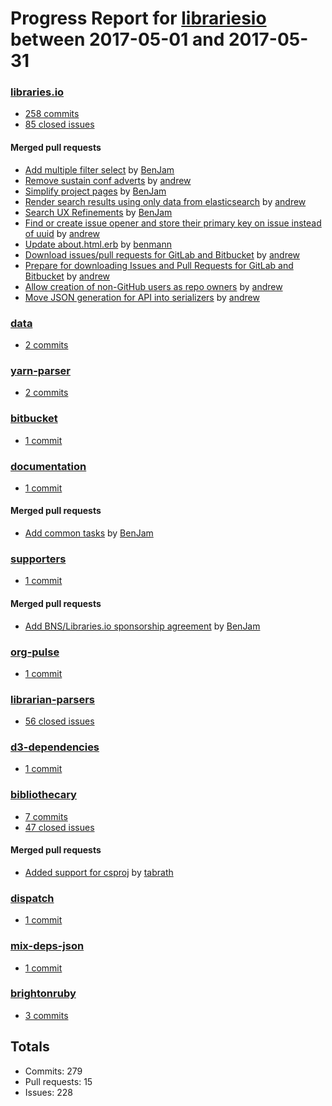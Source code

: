 # Progress Report for [librariesio](https://github.com/librariesio) between 2017-05-01 and 2017-05-31

### [libraries.io](https://github.com/librariesio/libraries.io)
-  [258 commits](https://github.com/librariesio/libraries.io/compare/master@%7B1493593200%7D...master@%7B1496271599%7D)
-  [85 closed issues](https://github.com/librariesio/libraries.io/issues?utf8=%E2%9C%93&q=is%3Aissue%20closed%3A2017-05-01..2017-05-31)

#### Merged pull requests
- [Add multiple filter select](https://github.com/librariesio/libraries.io/pull/1474) by [BenJam](https://github.com/BenJam)
- [Remove sustain conf adverts](https://github.com/librariesio/libraries.io/pull/1468) by [andrew](https://github.com/andrew)
- [Simplify project pages](https://github.com/librariesio/libraries.io/pull/1459) by [BenJam](https://github.com/BenJam)
- [Render search results using only data from elasticsearch](https://github.com/librariesio/libraries.io/pull/1456) by [andrew](https://github.com/andrew)
- [Search UX Refinements](https://github.com/librariesio/libraries.io/pull/1438) by [BenJam](https://github.com/BenJam)
- [Find or create issue opener and store their primary key on issue instead of uuid](https://github.com/librariesio/libraries.io/pull/1437) by [andrew](https://github.com/andrew)
- [Update about.html.erb](https://github.com/librariesio/libraries.io/pull/1433) by [benmann](https://github.com/benmann)
- [Download issues/pull requests for GitLab and Bitbucket](https://github.com/librariesio/libraries.io/pull/1431) by [andrew](https://github.com/andrew)
- [Prepare for downloading Issues and Pull Requests for GitLab and Bitbucket](https://github.com/librariesio/libraries.io/pull/1430) by [andrew](https://github.com/andrew)
- [Allow creation of non-GitHub users as repo owners](https://github.com/librariesio/libraries.io/pull/1344) by [andrew](https://github.com/andrew)
- [Move JSON generation for API into serializers](https://github.com/librariesio/libraries.io/pull/1322) by [andrew](https://github.com/andrew)

### [data](https://github.com/librariesio/data)
-  [2 commits](https://github.com/librariesio/data/compare/master@%7B1493593200%7D...master@%7B1496271599%7D)

### [yarn-parser](https://github.com/librariesio/yarn-parser)
-  [2 commits](https://github.com/librariesio/yarn-parser/compare/master@%7B1493593200%7D...master@%7B1496271599%7D)

### [bitbucket](https://github.com/librariesio/bitbucket)
-  [1 commit](https://github.com/librariesio/bitbucket/compare/master@%7B1493593200%7D...master@%7B1496271599%7D)

### [documentation](https://github.com/librariesio/documentation)
-  [1 commit](https://github.com/librariesio/documentation/compare/master@%7B1493593200%7D...master@%7B1496271599%7D)

#### Merged pull requests
- [Add common tasks](https://github.com/librariesio/documentation/pull/46) by [BenJam](https://github.com/BenJam)

### [supporters](https://github.com/librariesio/supporters)
-  [1 commit](https://github.com/librariesio/supporters/compare/master@%7B1493593200%7D...master@%7B1496271599%7D)

#### Merged pull requests
- [Add BNS/Libraries.io sponsorship agreement](https://github.com/librariesio/supporters/pull/24) by [BenJam](https://github.com/BenJam)

### [org-pulse](https://github.com/librariesio/org-pulse)
-  [1 commit](https://github.com/librariesio/org-pulse/compare/master@%7B1493593200%7D...master@%7B1496271599%7D)

### [librarian-parsers](https://github.com/librariesio/librarian-parsers)
-  [56 closed issues](https://github.com/librariesio/librarian-parsers/issues?utf8=%E2%9C%93&q=is%3Aissue%20closed%3A2017-05-01..2017-05-31)

### [d3-dependencies](https://github.com/librariesio/d3-dependencies)
-  [1 commit](https://github.com/librariesio/d3-dependencies/compare/master@%7B1493593200%7D...master@%7B1496271599%7D)

### [bibliothecary](https://github.com/librariesio/bibliothecary)
-  [7 commits](https://github.com/librariesio/bibliothecary/compare/master@%7B1493593200%7D...master@%7B1496271599%7D)
-  [47 closed issues](https://github.com/librariesio/bibliothecary/issues?utf8=%E2%9C%93&q=is%3Aissue%20closed%3A2017-05-01..2017-05-31)

#### Merged pull requests
- [Added support for csproj](https://github.com/librariesio/bibliothecary/pull/229) by [tabrath](https://github.com/tabrath)

### [dispatch](https://github.com/librariesio/dispatch)
-  [1 commit](https://github.com/librariesio/dispatch/compare/master@%7B1493593200%7D...master@%7B1496271599%7D)

### [mix-deps-json](https://github.com/librariesio/mix-deps-json)
-  [1 commit](https://github.com/librariesio/mix-deps-json/compare/master@%7B1493593200%7D...master@%7B1496271599%7D)

### [brightonruby](https://github.com/librariesio/brightonruby)
-  [3 commits](https://github.com/librariesio/brightonruby/compare/master@%7B1493593200%7D...master@%7B1496271599%7D)

## Totals
- Commits: 279
- Pull requests: 15
- Issues: 228
